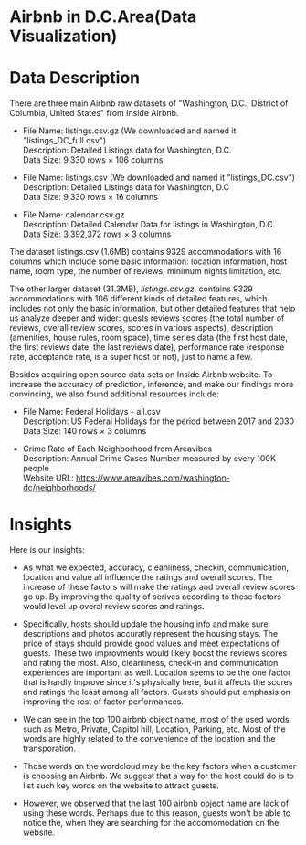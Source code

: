 # Airbnb in D.C.Area(Data Visualization)

# Data Description

There are three main Airbnb raw datasets of "Washington, D.C., District of Columbia, United States" from Inside Airbnb.

* File Name: listings.csv.gz (We downloaded and named it "listings_DC_full.csv")<br/>
Description: Detailed Listings data for Washington, D.C.<br/>
Data Size: 9,330 rows × 106 columns


* File Name: listings.csv (We downloaded and named it "listings_DC.csv")<br/>
Description: Detailed Listings data for Washington, D.C<br/>
Data Size: 9,330 rows × 16 columns


* File Name: calendar.csv.gz<br/>
Description: Detailed Calendar Data for listings in Washington, D.C.<br/>
Data Size: 3,392,372 rows × 3 columns

The dataset listings.csv (1.6MB) contains 9329 accommodations with 16 columns which include some basic information: location information, host name, room type, the number of reviews, minimum nights limitation, etc.

The other larger dataset (31.3MB), _listings.csv.gz_, contains 9329 accommodations with 106 different kinds of detailed features, which includes not only the basic information, but other detailed features that help us analyze deeper and wider: guests reviews scores (the total number of reviews, overall review scores, scores in various aspects), description (amenities, house rules, room space), time series data (the first host date, the first reviews date, the last reviews date), performance rate (response rate, acceptance rate, is a super host or not), just to name a few.

Besides acquiring open source data sets on Inside Airbnb website. To increase the accuracy of prediction, inference, and make our findings more convincing, we also found additional resources include:

* File Name: Federal Holidays - all.csv<br/>
Description: US Federal Holidays for the period between 2017 and 2030<br/>
Data Size: 140 rows × 3 columns


* Crime Rate of Each Neighborhood from Areavibes <br/>
Description: Annual Crime Cases Number measured by every 100K people<br/> 
Website URL: https://www.areavibes.com/washington-dc/neighborhoods/

# Insights

Here is our insights:

* As what we expected, accuracy, cleanliness, checkin, communication, location and value all influence the ratings and overall scores. The increase of these factors will make the ratings and overall review scores go up. By improving the quality of serives according to these factors would level up overal review scores and ratings.

* Specifically, hosts should update the housing info and make sure descriptions and photos accuratly represent the housing stays. The price of stays should provide good values and meet expectations of guests. These two improvments would likely boost the reviews scores and rating the most. Also, cleanliness, check-in and communication experiences are important as well. Location seems to be the one factor that is hardly improve since it's physically here, but it affects the scores and ratings the least among all factors. Guests should put emphasis on improving the rest of factor performances.

* We can see in the top 100 airbnb object name, most of the used words such as Metro, Private, Capitol hill, Location, Parking, etc. Most of the words are highly related to the convenience of the location and the transporation.

* Those words on the wordcloud may be the key factors when a customer is choosing an Airbnb. We suggest that a way for the host could do is to list such key words on the website to attract guests.

* However, we observed that the last 100 airbnb object name are lack of using these words. Perhaps due to this reason, guests won't be able to notice the, when they are searching for the accomomodation on the website.

